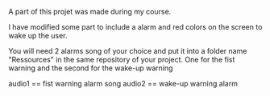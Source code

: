 A part of this projet was made during my course.


I have modified some part to include a alarm and red colors on the screen to wake up the user.


You will need 2 alarms song of your choice and put it into a folder name "Ressources" in the same repository of your project.
One for the fist warning and the second for the wake-up warning

 audio1 == fist warning alarm song
 audio2 == wake-up warning alarm
